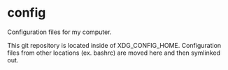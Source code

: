 # config

Configuration files for my computer.

This git repository is located inside of XDG\_CONFIG\_HOME. Configuration files from other locations (ex. bashrc) are moved here and then symlinked out.

